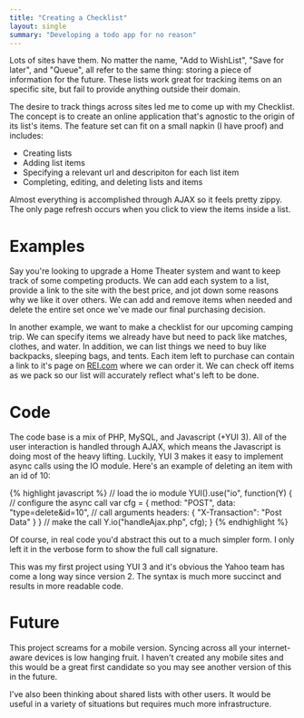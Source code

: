 ```yaml
---
title: "Creating a Checklist"
layout: single
summary: "Developing a todo app for no reason"
---
```

Lots of sites have them. No matter the name, "Add to WishList", "Save for later", and "Queue", all refer to the same thing: storing a piece of information for the future. These lists work great for tracking items on an specific site, but fail to provide anything outside their domain.

The desire to track things across sites led me to come up with my Checklist. The concept is to create an online application that's agnostic to the origin of its list's items. The feature set can fit on a small napkin (I have proof) and includes:

- Creating lists
- Adding list items
- Specifying a relevant url and descripiton for each list item
- Completing, editing, and deleting lists and items

Almost everything is accomplished through AJAX so it feels pretty zippy. The only page refresh occurs when you click to view the items inside a list.

# Examples

Say you're looking to upgrade a Home Theater system and want to keep track of some competing products. We can add each system to a list, provide a link to the site with the best price, and jot down some reasons why we like it over others. We can add and remove items when needed and delete the entire set once we've made our final purchasing decision.

In another example, we want to make a checklist for our upcoming camping trip. We can specify items we already have but need to pack like matches, clothes, and water. In addition, we can list things we need to buy like backpacks, sleeping bags, and tents. Each item left to purchase can contain a link to it's page on [REI.com](http://www.rei.com/) where we can order it. We can check off items as we pack so our list will accurately reflect what's left to be done.

# Code

The code base is a mix of PHP, MySQL, and Javascript (+YUI 3). All of the user interaction is handled through AJAX, which means the Javascript is doing most of the heavy lifting. Luckily, YUI 3 makes it easy to implement async calls using the IO module. Here's an example of deleting an item with an id of 10:

{% highlight javascript %}
// load the io module
YUI().use("io", function(Y) {
    // configure the async call
    var cfg = {
        method: "POST",
        data: "type=delete&id=10",    // call arguments
        headers: { "X-Transaction": "Post Data" }
    }
    // make the call
    Y.io("handleAjax.php", cfg);
}
{% endhighlight %}

Of course, in real code you'd abstract this out to a much simpler form. I only left it in the verbose form to show the full call signature.

This was my first project using YUI 3 and it's obvious the Yahoo team has come a long way since version 2. The syntax is much more succinct and results in more readable code.

# Future

This project screams for a mobile version. Syncing across all your internet-aware devices is low hanging fruit. I haven't created any mobile sites and this would be a great first candidate so you may see another version of this in the future.

I've also been thinking about shared lists with other users. It would be useful in a variety of situations but requires much more infrastructure.